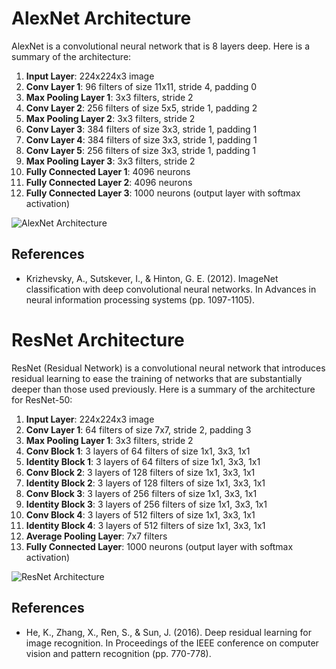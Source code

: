 # AlexNet Architecture

AlexNet is a convolutional neural network that is 8 layers deep. Here is a summary of the architecture:

1. **Input Layer**: 224x224x3 image
2. **Conv Layer 1**: 96 filters of size 11x11, stride 4, padding 0
3. **Max Pooling Layer 1**: 3x3 filters, stride 2
4. **Conv Layer 2**: 256 filters of size 5x5, stride 1, padding 2
5. **Max Pooling Layer 2**: 3x3 filters, stride 2
6. **Conv Layer 3**: 384 filters of size 3x3, stride 1, padding 1
7. **Conv Layer 4**: 384 filters of size 3x3, stride 1, padding 1
8. **Conv Layer 5**: 256 filters of size 3x3, stride 1, padding 1
9. **Max Pooling Layer 3**: 3x3 filters, stride 2
10. **Fully Connected Layer 1**: 4096 neurons
11. **Fully Connected Layer 2**: 4096 neurons
12. **Fully Connected Layer 3**: 1000 neurons (output layer with softmax activation)


![AlexNet Architecture](https://upload.wikimedia.org/wikipedia/commons/thumb/c/cc/Comparison_image_neural_networks.svg/480px-Comparison_image_neural_networks.svg.png)



## References

- Krizhevsky, A., Sutskever, I., & Hinton, G. E. (2012). ImageNet classification with deep convolutional neural networks. In Advances in neural information processing systems (pp. 1097-1105).


# ResNet Architecture

ResNet (Residual Network) is a convolutional neural network that introduces residual learning to ease the training of networks that are substantially deeper than those used previously. Here is a summary of the architecture for ResNet-50:

1. **Input Layer**: 224x224x3 image
2. **Conv Layer 1**: 64 filters of size 7x7, stride 2, padding 3
3. **Max Pooling Layer 1**: 3x3 filters, stride 2
4. **Conv Block 1**: 3 layers of 64 filters of size 1x1, 3x3, 1x1
5. **Identity Block 1**: 3 layers of 64 filters of size 1x1, 3x3, 1x1
6. **Conv Block 2**: 3 layers of 128 filters of size 1x1, 3x3, 1x1
7. **Identity Block 2**: 3 layers of 128 filters of size 1x1, 3x3, 1x1
8. **Conv Block 3**: 3 layers of 256 filters of size 1x1, 3x3, 1x1
9. **Identity Block 3**: 3 layers of 256 filters of size 1x1, 3x3, 1x1
10. **Conv Block 4**: 3 layers of 512 filters of size 1x1, 3x3, 1x1
11. **Identity Block 4**: 3 layers of 512 filters of size 1x1, 3x3, 1x1
12. **Average Pooling Layer**: 7x7 filters
13. **Fully Connected Layer**: 1000 neurons (output layer with softmax activation)

![ResNet Architecture](https://cdn.analyticsvidhya.com/wp-content/uploads/2021/08/1_rOFPhrpfwguotGdB1-BseA.webp)

## References

- He, K., Zhang, X., Ren, S., & Sun, J. (2016). Deep residual learning for image recognition. In Proceedings of the IEEE conference on computer vision and pattern recognition (pp. 770-778).